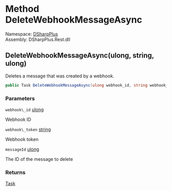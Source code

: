 # Method DeleteWebhookMessageAsync

Namespace: [DSharpPlus](DSharpPlus.md)  
Assembly: DSharpPlus.Rest.dll

## <a id="DSharpPlus_DiscordRestClient_DeleteWebhookMessageAsync_System_UInt64_System_String_System_UInt64_"></a>DeleteWebhookMessageAsync\(ulong, string, ulong\)

Deletes a message that was created by a webhook.

```csharp
public Task DeleteWebhookMessageAsync(ulong webhook_id, string webhook_token, ulong messageId)
```

### Parameters

`webhook\_id` [ulong](https://learn.microsoft.com/dotnet/api/system.uint64)

Webhook ID

`webhook\_token` [string](https://learn.microsoft.com/dotnet/api/system.string)

Webhook token

`messageId` [ulong](https://learn.microsoft.com/dotnet/api/system.uint64)

The ID of the message to delete

### Returns

[Task](https://learn.microsoft.com/dotnet/api/system.threading.tasks.task)


